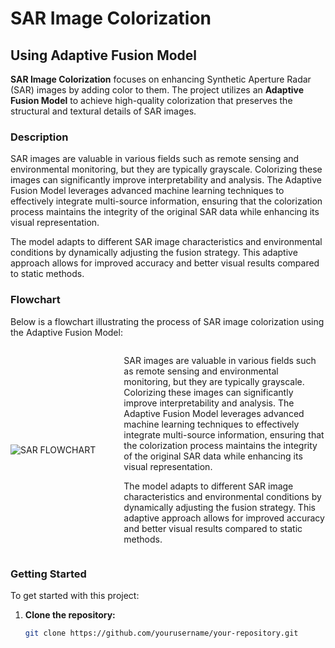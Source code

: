 # SAR Image Colorization

## Using Adaptive Fusion Model

**SAR Image Colorization** focuses on enhancing Synthetic Aperture Radar (SAR) images by adding color to them. The project utilizes an **Adaptive Fusion Model** to achieve high-quality colorization that preserves the structural and textural details of SAR images.

### Description

SAR images are valuable in various fields such as remote sensing and environmental monitoring, but they are typically grayscale. Colorizing these images can significantly improve interpretability and analysis. The Adaptive Fusion Model leverages advanced machine learning techniques to effectively integrate multi-source information, ensuring that the colorization process maintains the integrity of the original SAR data while enhancing its visual representation.

The model adapts to different SAR image characteristics and environmental conditions by dynamically adjusting the fusion strategy. This adaptive approach allows for improved accuracy and better visual results compared to static methods.

### Flowchart

Below is a flowchart illustrating the process of SAR image colorization using the Adaptive Fusion Model:

<div style="display: flex; align-items: center;">
  <div style="flex: 1; padding-right: 20px;">
    <img src="https://github.com/user-attachments/assets/1a018bf2-6c94-43aa-b0ea-6a2831dcba96" alt="SAR FLOWCHART" style="max-width: 100%; height: auto;">
  </div>
  <div style="flex: 2;">
    <p>SAR images are valuable in various fields such as remote sensing and environmental monitoring, but they are typically grayscale. Colorizing these images can significantly improve interpretability and analysis. The Adaptive Fusion Model leverages advanced machine learning techniques to effectively integrate multi-source information, ensuring that the colorization process maintains the integrity of the original SAR data while enhancing its visual representation.</p>
    <p>The model adapts to different SAR image characteristics and environmental conditions by dynamically adjusting the fusion strategy. This adaptive approach allows for improved accuracy and better visual results compared to static methods.</p>
  </div>
</div>

### Getting Started

To get started with this project:

1. **Clone the repository:**
   ```bash
   git clone https://github.com/yourusername/your-repository.git
